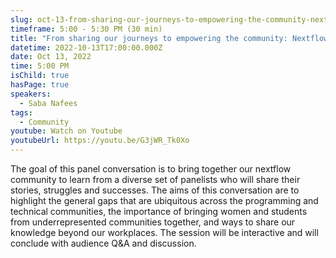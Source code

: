 ```yaml
---
slug: oct-13-from-sharing-our-journeys-to-empowering-the-community-nextflow-and-beyond
timeframe: 5:00 - 5:30 PM (30 min)
title: "From sharing our journeys to empowering the community: Nextflow & beyond"
datetime: 2022-10-13T17:00:00.000Z
date: Oct 13, 2022
time: 5:00 PM
isChild: true
hasPage: true
speakers:
  - Saba Nafees
tags:
  - Community
youtube: Watch on Youtube
youtubeUrl: https://youtu.be/G3jWR_Tk0Xo
---
```

The goal of this panel conversation is to bring together our nextflow community to learn from a diverse set of panelists who will share their stories, struggles and successes. The aims of this conversation are to highlight the general gaps that are ubiquitous across the programming and technical communities, the importance of bringing women and students from underrepresented communities together, and ways to share our knowledge beyond our workplaces. The session will be interactive and will conclude with audience Q&A and discussion.
